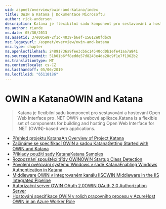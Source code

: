 ```yaml
---
uid: aspnet/overview/owin-and-katana/index
title: OWIN a Katana | Dokumentace Microsoftu
author: rick-anderson
description: Katana je flexibilní sadu komponent pro sestavování a hostování Open Web Interface pro .NET OWIN a webové aplikace.
ms.author: riande
ms.date: 05/30/2013
ms.assetid: 37e005e9-2f1c-4039-b6ef-15612e0fdbc9
msc.legacyurl: /aspnet/overview/owin-and-katana
msc.type: chapter
ms.openlocfilehash: 24891736a9fee3cb6c14540cd0b1efe41aa7a841
ms.sourcegitcommit: 51b01b6ff8edde57d8243e4da28c9f1e7f1962b2
ms.translationtype: MT
ms.contentlocale: cs-CZ
ms.lasthandoff: 05/06/2019
ms.locfileid: "65118186"
---
```

# <a name="owin-and-katana"></a><span data-ttu-id="a0606-103">OWIN a Katana</span><span class="sxs-lookup"><span data-stu-id="a0606-103">OWIN and Katana</span></span>

> <span data-ttu-id="a0606-104">Katana je flexibilní sadu komponent pro sestavování a hostování Open Web Interface pro .NET OWIN a webové aplikace.</span><span class="sxs-lookup"><span data-stu-id="a0606-104">Katana is a flexible set of components for building and hosting Open Web Interface for .NET (OWIN)-based web applications.</span></span>

- [<span data-ttu-id="a0606-105">Přehled projektu Katana</span><span class="sxs-lookup"><span data-stu-id="a0606-105">An Overview of Project Katana</span></span>](an-overview-of-project-katana.md)
- [<span data-ttu-id="a0606-106">Začínáme se specifikací OWIN a sadou Katana</span><span class="sxs-lookup"><span data-stu-id="a0606-106">Getting Started with OWIN and Katana</span></span>](getting-started-with-owin-and-katana.md)
- [<span data-ttu-id="a0606-107">Příklady použití sady Katana</span><span class="sxs-lookup"><span data-stu-id="a0606-107">Katana Samples</span></span>](katana-samples.md)
- [<span data-ttu-id="a0606-108">Rozpoznání spouštěcí třídy OWIN</span><span class="sxs-lookup"><span data-stu-id="a0606-108">OWIN Startup Class Detection</span></span>](owin-startup-class-detection.md)
- [<span data-ttu-id="a0606-109">Povolení ověřování systému Windows v sadě Katana</span><span class="sxs-lookup"><span data-stu-id="a0606-109">Enabling Windows Authentication in Katana</span></span>](enabling-windows-authentication-in-katana.md)
- [<span data-ttu-id="a0606-110">Middleware OWIN v integrovaném kanálu IIS</span><span class="sxs-lookup"><span data-stu-id="a0606-110">OWIN Middleware in the IIS Integrated Pipeline</span></span>](owin-middleware-in-the-iis-integrated-pipeline.md)
- [<span data-ttu-id="a0606-111">Autorizační server OWIN OAuth 2.0</span><span class="sxs-lookup"><span data-stu-id="a0606-111">OWIN OAuth 2.0 Authorization Server</span></span>](owin-oauth-20-authorization-server.md)
- [<span data-ttu-id="a0606-112">Hostování specifikace OWIN v rolích pracovního procesu v Azure</span><span class="sxs-lookup"><span data-stu-id="a0606-112">Host OWIN in an Azure Worker Role</span></span>](host-owin-in-an-azure-worker-role.md)
